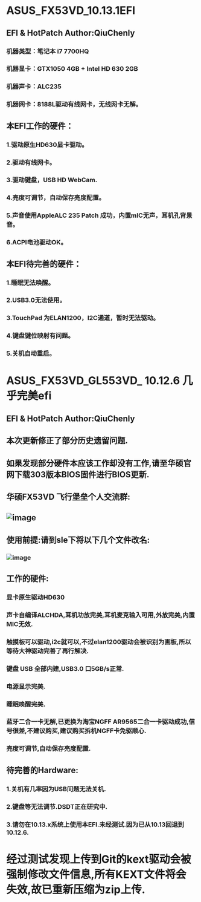 # ASUS_FX53VD_10.13.1EFI
## EFI & HotPatch Author:QiuChenly
### 机器类型：笔记本 i7 7700HQ
### 机器显卡：GTX1050 4GB + Intel HD 630 2GB
### 机器声卡：ALC235
### 机器网卡：8188L驱动有线网卡，无线网卡无解。
## 本EFI工作的硬件：
### 1.驱动原生HD630显卡驱动。
### 2.驱动有线网卡。
### 3.驱动键盘，USB HD WebCam.
### 4.亮度可调节，自动保存亮度配置。
### 5.声音使用AppleALC 235 Patch 成功，内置mIC无声，耳机孔背景音。
### 6.ACPI电池驱动OK。
## 本EFI待完善的硬件：
### 1.睡眠无法唤醒。
### 2.USB3.0无法使用。
### 3.TouchPad 为ELAN1200，I2C通道，暂时无法驱动。
### 4.键盘键位映射有问题。
### 5.关机自动重启。
# ASUS_FX53VD_GL553VD_ 10.12.6 几乎完美efi
## EFI & HotPatch Author:QiuChenly
## 本次更新修正了部分历史遗留问题.
## 如果发现部分硬件本应该工作却没有工作,请至华硕官网下载303版本BIOS固件进行BIOS更新.
## 华硕FX53VD 飞行堡垒个人交流群:
## ![image](http://github.com/QiuChenly/ASUS_FX53VD_10.13.1EFI/blob/master/macOS10.12_98%25%E5%AE%8C%E7%BE%8Eefi/ASUS%26%2332%3BFX53VD%26%2332%3B%E9%BB%91%E8%8B%B9%E6%9E%9C%E4%BA%A4%E6%B5%81%E7%BE%A4%E7%BE%A4%E4%BA%8C%E7%BB%B4%E7%A0%81.jpg)

## 使用前提:请到sle下将以下几个文件改名:
### ![image](http://github.com/QiuChenly/ASUS_FX53VD_10.13.1EFI/blob/master/macOS10.12_98%25%E5%AE%8C%E7%BE%8Eefi/tips.jpg)


## 工作的硬件:
### 显卡原生驱动HD630
### 声卡自编译ALCHDA,耳机功放完美,耳机麦克输入可用,外放完美,内置MIC无效.
### 触摸板可以驱动,i2c就可以,不过elan1200驱动会被识别为画板,所以等待大神驱动完善了再行解决.
### 键盘 USB 全部内建,USB3.0 口5GB/s正常.
### 电源显示完美.
### 睡眠唤醒完美.
### 蓝牙二合一卡无解,已更换为淘宝NGFF  AR9565二合一卡驱动成功,信号很差,不建议购买,建议购买拆机NGFF卡免驱顺心.
### 亮度可调节,自动保存亮度配置.
## 待完善的Hardware:
### 1.关机有几率因为USB问题无法关机.
### 2.键盘等无法调节.DSDT正在研究中.
### 3.请勿在10.13.x系统上使用本EFI.未经测试.因为已从10.13回退到10.12.6.

# 经过测试发现上传到Git的kext驱动会被强制修改文件信息,所有KEXT文件将会失效,故已重新压缩为zip上传.
